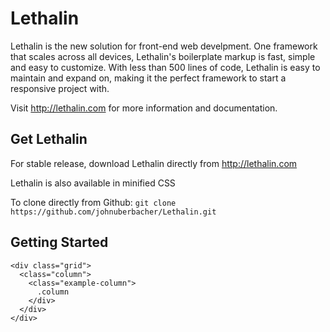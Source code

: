 # Lethalin
Lethalin is the new solution for front-end web develpment. One framework that scales across all devices, Lethalin's boilerplate markup is fast, simple and easy to customize. With less than 500 lines of code, Lethalin is easy to maintain and expand on, making it the perfect framework to start a responsive project with.

Visit http://lethalin.com for more information and documentation.

## Get Lethalin
For stable release, download Lethalin directly from http://lethalin.com

Lethalin is also available in minified CSS


To clone directly from Github: `git clone https://github.com/johnuberbacher/Lethalin.git`

## Getting Started
```
<div class="grid">
  <class="column">
    <class="example-column">
      .column
    </div>
  </div>
</div>
```
